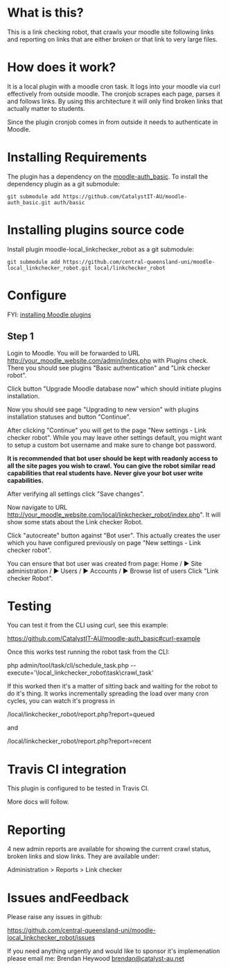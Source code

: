 # What is this?

This is a link checking robot, that crawls your moodle site following links
and reporting on links that are either broken or that link to very large
files.

# How does it work?

It is a local plugin with a moodle cron task. It logs into your moodle
via curl effectively from outside moodle. The cronjob scrapes each page,
parses it and follows links. By using this architecture it will only find
broken links that actually matter to students.

Since the plugin cronjob comes in from outside it needs to authenticate in Moodle.

# Installing Requirements

The plugin has a dependency on the [moodle-auth_basic](https://moodle.org/plugins/auth_basic).
To install the dependency plugin as a git submodule:
```
git submodule add https://github.com/CatalystIT-AU/moodle-auth_basic.git auth/basic
```

# Installing plugins source code

Install plugin moodle-local_linkchecker_robot as a git submodule:
```
git submodule add https://github.com/central-queensland-uni/moodle-local_linkchecker_robot.git local/linkchecker_robot
```
# Configure

FYI: [installing Moodle plugins](https://docs.moodle.org/30/en/Installing_add-ons)

## Step 1

Login to Moodle. You will be forwarded to URL http://your_moodle_website.com/admin/index.php with Plugins check.
There you should see plugins "Basic authentication" and "Link checker robot".

Click button "Upgrade Moodle database now" which should initiate plugins installation.

Now you should see page "Upgrading to new version" with plugins installation statuses and button "Continue".

After clicking "Continue" you will get to the page "New settings - Link checker robot".
While you may leave other settings default, you might want to setup a custom bot username
and make sure to change bot password.

**It is recommended that bot user should be kept with readonly access to all the site pages you wish to crawl.
You can give the robot similar read capabilities that real students have.
Never give your bot user write capabilities.**

After verifying all settings click "Save changes".

Now navigate to URL http://your_moodle_website.com/local/linkchecker_robot/index.php".
It will show some stats about the Link checker Robot.

Click "autocreate" button against "Bot user". This actually creates the user which you have
configured previously on page "New settings - Link checker robot".

You can ensure that bot user was created from page:
Home / ► Site administration / ► Users / ► Accounts / ► Browse list of users
Click "Link checker Robot".

# Testing

You can test it from the CLI using curl, see this example:

https://github.com/CatalystIT-AU/moodle-auth_basic#curl-example

Once this works test running the robot task from the CLI:

php admin/tool/task/cli/schedule_task.php  --execute='\local_linkchecker_robot\task\crawl_task'

If this worked then it's a matter of sitting back and waiting for the
robot to do it's thing. It works incrementally spreading the load over many
cron cycles, you can watch it's progress in

/local/linkchecker_robot/report.php?report=queued

and

/local/linkchecker_robot/report.php?report=recent

# Travis CI integration

This plugin is configured to be tested in Travis CI.

More docs will follow.

# Reporting

4 new admin reports are available for showing the current crawl status, broken links
and slow links. They are available under:

Administration > Reports > Link checker

# Issues andFeedback

Please raise any issues in github:

https://github.com/central-queensland-uni/moodle-local_linkchecker_robot/issues

If you need anything urgently and would like to sponsor it's implemenation please
email me: Brendan Heywood brendan@catalyst-au.net


